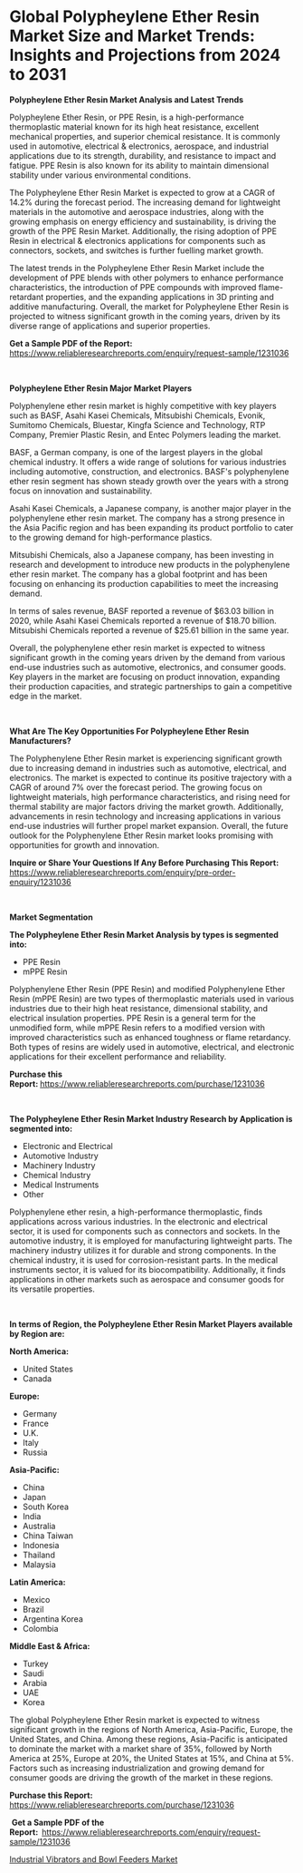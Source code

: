 <p><h1>Global Polypheylene Ether Resin Market Size and Market Trends: Insights and Projections from 2024 to 2031</h1></p><p><strong>Polypheylene Ether Resin Market Analysis and Latest Trends</strong></p>
<p><p>Polypheylene Ether Resin, or PPE Resin, is a high-performance thermoplastic material known for its high heat resistance, excellent mechanical properties, and superior chemical resistance. It is commonly used in automotive, electrical & electronics, aerospace, and industrial applications due to its strength, durability, and resistance to impact and fatigue. PPE Resin is also known for its ability to maintain dimensional stability under various environmental conditions.</p><p>The Polypheylene Ether Resin Market is expected to grow at a CAGR of 14.2% during the forecast period. The increasing demand for lightweight materials in the automotive and aerospace industries, along with the growing emphasis on energy efficiency and sustainability, is driving the growth of the PPE Resin Market. Additionally, the rising adoption of PPE Resin in electrical & electronics applications for components such as connectors, sockets, and switches is further fuelling market growth.</p><p>The latest trends in the Polypheylene Ether Resin Market include the development of PPE blends with other polymers to enhance performance characteristics, the introduction of PPE compounds with improved flame-retardant properties, and the expanding applications in 3D printing and additive manufacturing. Overall, the market for Polypheylene Ether Resin is projected to witness significant growth in the coming years, driven by its diverse range of applications and superior properties.</p></p>
<p><strong>Get a Sample PDF of the Report:&nbsp;</strong> <a href="https://www.reliableresearchreports.com/enquiry/request-sample/1231036">https://www.reliableresearchreports.com/enquiry/request-sample/1231036</a></p>
<p>&nbsp;</p>
<p><strong>Polypheylene Ether Resin Major Market Players</strong></p>
<p><p>Polyphenylene ether resin market is highly competitive with key players such as BASF, Asahi Kasei Chemicals, Mitsubishi Chemicals, Evonik, Sumitomo Chemicals, Bluestar, Kingfa Science and Technology, RTP Company, Premier Plastic Resin, and Entec Polymers leading the market.</p><p>BASF, a German company, is one of the largest players in the global chemical industry. It offers a wide range of solutions for various industries including automotive, construction, and electronics. BASF's polyphenylene ether resin segment has shown steady growth over the years with a strong focus on innovation and sustainability.</p><p>Asahi Kasei Chemicals, a Japanese company, is another major player in the polyphenylene ether resin market. The company has a strong presence in the Asia Pacific region and has been expanding its product portfolio to cater to the growing demand for high-performance plastics.</p><p>Mitsubishi Chemicals, also a Japanese company, has been investing in research and development to introduce new products in the polyphenylene ether resin market. The company has a global footprint and has been focusing on enhancing its production capabilities to meet the increasing demand.</p><p>In terms of sales revenue, BASF reported a revenue of $63.03 billion in 2020, while Asahi Kasei Chemicals reported a revenue of $18.70 billion. Mitsubishi Chemicals reported a revenue of $25.61 billion in the same year.</p><p>Overall, the polyphenylene ether resin market is expected to witness significant growth in the coming years driven by the demand from various end-use industries such as automotive, electronics, and consumer goods. Key players in the market are focusing on product innovation, expanding their production capacities, and strategic partnerships to gain a competitive edge in the market.</p></p>
<p>&nbsp;</p>
<p><strong>What Are The Key Opportunities For Polypheylene Ether Resin Manufacturers?</strong></p>
<p><p>The Polyphenylene Ether Resin market is experiencing significant growth due to increasing demand in industries such as automotive, electrical, and electronics. The market is expected to continue its positive trajectory with a CAGR of around 7% over the forecast period. The growing focus on lightweight materials, high performance characteristics, and rising need for thermal stability are major factors driving the market growth. Additionally, advancements in resin technology and increasing applications in various end-use industries will further propel market expansion. Overall, the future outlook for the Polyphenylene Ether Resin market looks promising with opportunities for growth and innovation.</p></p>
<p><strong>Inquire or Share Your Questions If Any Before Purchasing This Report:</strong> <a href="https://www.reliableresearchreports.com/enquiry/pre-order-enquiry/1231036">https://www.reliableresearchreports.com/enquiry/pre-order-enquiry/1231036</a></p>
<p>&nbsp;</p>
<p><strong>Market Segmentation</strong></p>
<p><strong>The Polypheylene Ether Resin Market Analysis by types is segmented into:</strong></p>
<p><ul><li>PPE Resin</li><li>mPPE Resin</li></ul></p>
<p><p>Polyphenylene Ether Resin (PPE Resin) and modified Polyphenylene Ether Resin (mPPE Resin) are two types of thermoplastic materials used in various industries due to their high heat resistance, dimensional stability, and electrical insulation properties. PPE Resin is a general term for the unmodified form, while mPPE Resin refers to a modified version with improved characteristics such as enhanced toughness or flame retardancy. Both types of resins are widely used in automotive, electrical, and electronic applications for their excellent performance and reliability.</p></p>
<p><strong>Purchase this Report:&nbsp;</strong><a href="https://www.reliableresearchreports.com/purchase/1231036">https://www.reliableresearchreports.com/purchase/1231036</a></p>
<p>&nbsp;</p>
<p><strong>The Polypheylene Ether Resin Market Industry Research by Application is segmented into:</strong></p>
<p><ul><li>Electronic and Electrical</li><li>Automotive Industry</li><li>Machinery Industry</li><li>Chemical Industry</li><li>Medical Instruments</li><li>Other</li></ul></p>
<p><p>Polyphenylene ether resin, a high-performance thermoplastic, finds applications across various industries. In the electronic and electrical sector, it is used for components such as connectors and sockets. In the automotive industry, it is employed for manufacturing lightweight parts. The machinery industry utilizes it for durable and strong components. In the chemical industry, it is used for corrosion-resistant parts. In the medical instruments sector, it is valued for its biocompatibility. Additionally, it finds applications in other markets such as aerospace and consumer goods for its versatile properties.</p></p>
<p>&nbsp;</p>
<p><strong>In terms of Region, the Polypheylene Ether Resin Market Players available by Region are:</strong></p>
<p>
    <p> <strong> North America: </strong>
        <ul>
            <li>United States</li>
            <li>Canada</li>
        </ul>
        </p> 
    <p> <strong> Europe: </strong>
        <ul>
            <li>Germany</li>
            <li>France</li>
            <li>U.K.</li>
            <li>Italy</li>
            <li>Russia</li>
        </ul>
        </p> 
    <p> <strong> Asia-Pacific: </strong>
        <ul>
            <li>China</li>
            <li>Japan</li>
            <li>South Korea</li>
            <li>India</li>
            <li>Australia</li>
            <li>China Taiwan</li>
            <li>Indonesia</li>
            <li>Thailand</li>
            <li>Malaysia</li>
        </ul>
        </p> 
    <p> <strong> Latin America: </strong>
        <ul>
            <li>Mexico</li>
            <li>Brazil</li>
            <li>Argentina Korea</li>
            <li>Colombia</li>
        </ul>
        </p> 
    <p> <strong> Middle East & Africa: </strong>
        <ul>
            <li>Turkey</li>
            <li>Saudi</li>
            <li>Arabia</li>
            <li>UAE</li>
            <li>Korea</li>
        </ul>
    </p>
    </p>
<p><p>The global Polypheylene Ether Resin market is expected to witness significant growth in the regions of North America, Asia-Pacific, Europe, the United States, and China. Among these regions, Asia-Pacific is anticipated to dominate the market with a market share of 35%, followed by North America at 25%, Europe at 20%, the United States at 15%, and China at 5%. Factors such as increasing industrialization and growing demand for consumer goods are driving the growth of the market in these regions.</p></p>
<p><strong>Purchase this Report: </strong><a href="https://www.reliableresearchreports.com/purchase/1231036">https://www.reliableresearchreports.com/purchase/1231036</a></p>
<p>&nbsp;<strong>Get a Sample PDF of the Report:&nbsp;&nbsp;</strong><a href="https://www.reliableresearchreports.com/enquiry/request-sample/1231036">https://www.reliableresearchreports.com/enquiry/request-sample/1231036</a></p>
<p><strong></strong></p>
<p><p><a href="https://metal-farmhouse-e95.notion.site/Industrial-Vibrators-and-Bowl-Feeders-Market-Analysis-and-Market-Size-Global-Industry-Overview-Mar-9a06d738bccb4255930d51b2dfe9e94e">Industrial Vibrators and Bowl Feeders Market</a></p></p>